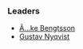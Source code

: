 ### Leaders

* [Ã…ke Bengtsson](mailto:axel.bengtsson@owasp.org)
* [Gustav Nyqvist](mailto:gustav.nyqvist@owasp.org)
